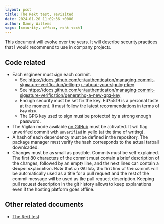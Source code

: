 ```yaml
---
layout: post
title: The Rekt test, revisited
date: 2024-01-20 11:02:36 +0000
author: Danny Willems
tags: [security, offsec, rekt test]
---
```


This document will evolve over the years.
It will describe security practices that I would recommend to use in company
projects.


## Code related

- Each engineer must sign each commit.
  - See https://docs.github.com/en/authentication/managing-commit-signature-verification/telling-git-about-your-signing-key
  - See https://docs.github.com/en/authentication/managing-commit-signature-verification/generating-a-new-gpg-key
  - Enough security must be set for the key. Ed25519 is a personal taste at the
    moment. It must follow the latest recommendations in terms of key size.
  - The GPG key used to sign must be protected by a strong enough password.
- The Vigilan mode available [on GitHub](https://github.com/settings/keys) must
  be activated. It will flag unverified commit with `unverified` in yello (at the time of writing).
- A hash of each dependency must be defined in the repository. The package
  manager must verify the hash corresponds to the actual tarball downloaded.
- Changes must be as small as possible. Commits must be self-explained. The
  first 80 characters of the commit must contain a brief description of the
  changes, followed by an empty line, and the next lines can contain a deeper
  explanation. Note that on GitHub, the first line of the commit will be
  automatically used as a title for a pull request and the rest of the commit
  message will be used as the pull request description.
  Keeping pull request description in the git history allows to keep
  explanations even if the hosting platform goes offline.

## Other related documents

- [The Rekt test](https://blog.trailofbits.com/2023/08/14/can-you-pass-the-rekt-test/)
